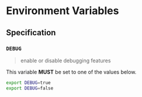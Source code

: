 # Environment Variables

## Specification

### `DEBUG`

> enable or disable debugging features

This variable **MUST** be set to one of the values below.

```bash
export DEBUG=true
export DEBUG=false
```
